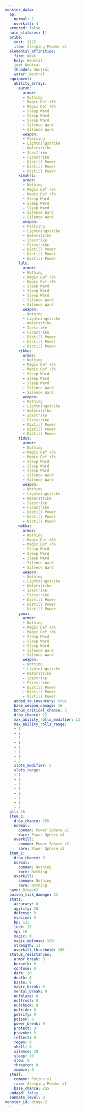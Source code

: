 ```yaml
---
monster_data:
  ap:
    normal: 2
    overkill: 4
  armored: false
  auto_statuses: []
  bribe:
    cost: 3125
    item: Sleeping Powder x4
  elemental_affinities:
    fire: Weak
    holy: Neutral
    ice: Neutral
    thunder: Neutral
    water: Neutral
  equipment:
    ability_arrays:
      auron:
        armor:
        - Nothing
        - Magic Def +3%
        - Magic Def +3%
        - Sleep Ward
        - Sleep Ward
        - Sleep Ward
        - Silence Ward
        - Silence Ward
        weapon:
        - Piercing
        - Lightningstrike
        - Waterstrike
        - Icestrike
        - Firestrike
        - Distill Power
        - Distill Power
        - Distill Power
      kimahri:
        armor:
        - Nothing
        - Magic Def +3%
        - Magic Def +3%
        - Sleep Ward
        - Sleep Ward
        - Sleep Ward
        - Silence Ward
        - Silence Ward
        weapon:
        - Piercing
        - Lightningstrike
        - Waterstrike
        - Icestrike
        - Firestrike
        - Distill Power
        - Distill Power
        - Distill Power
      lulu:
        armor:
        - Nothing
        - Magic Def +3%
        - Magic Def +3%
        - Sleep Ward
        - Sleep Ward
        - Sleep Ward
        - Silence Ward
        - Silence Ward
        weapon:
        - Nothing
        - Lightningstrike
        - Waterstrike
        - Icestrike
        - Firestrike
        - Distill Power
        - Distill Power
        - Distill Power
      rikku:
        armor:
        - Nothing
        - Magic Def +3%
        - Magic Def +3%
        - Sleep Ward
        - Sleep Ward
        - Sleep Ward
        - Silence Ward
        - Silence Ward
        weapon:
        - Nothing
        - Lightningstrike
        - Waterstrike
        - Icestrike
        - Firestrike
        - Distill Power
        - Distill Power
        - Distill Power
      tidus:
        armor:
        - Nothing
        - Magic Def +3%
        - Magic Def +3%
        - Sleep Ward
        - Sleep Ward
        - Sleep Ward
        - Silence Ward
        - Silence Ward
        weapon:
        - Nothing
        - Lightningstrike
        - Waterstrike
        - Icestrike
        - Firestrike
        - Distill Power
        - Distill Power
        - Distill Power
      wakka:
        armor:
        - Nothing
        - Magic Def +3%
        - Magic Def +3%
        - Sleep Ward
        - Sleep Ward
        - Sleep Ward
        - Silence Ward
        - Silence Ward
        weapon:
        - Nothing
        - Lightningstrike
        - Waterstrike
        - Icestrike
        - Firestrike
        - Distill Power
        - Distill Power
        - Distill Power
      yuna:
        armor:
        - Nothing
        - Magic Def +3%
        - Magic Def +3%
        - Sleep Ward
        - Sleep Ward
        - Sleep Ward
        - Silence Ward
        - Silence Ward
        weapon:
        - Nothing
        - Lightningstrike
        - Waterstrike
        - Icestrike
        - Firestrike
        - Distill Power
        - Distill Power
        - Distill Power
    added_to_inventory: true
    base_weapon_damage: 16
    bonus_critical_chance: 3
    drop_chance: 12
    max_ability_rolls_modifier: 13
    max_ability_rolls_range:
    - 1
    - 1
    - 1
    - 1
    - 1
    - 1
    - 1
    - 2
    slots_modifier: 5
    slots_range:
    - 1
    - 1
    - 1
    - 1
    - 1
    - 1
    - 1
    - 2
  gil: 16
  item_1:
    drop_chance: 255
    normal:
      common: Power Sphere x1
      rare: Power Sphere x1
    overkill:
      common: Power Sphere x2
      rare: Power Sphere x2
  item_2:
    drop_chance: 0
    normal:
      common: Nothing
      rare: Nothing
    overkill:
      common: Nothing
      rare: Nothing
  name: Dingo#2
  poison_tick_damage: 31
  stats:
    accuracy: 0
    agility: 10
    defense: 0
    evasion: 5
    hp: 125
    luck: 15
    mp: 10
    magic: 0
    magic_defense: 120
    strength: 13
    overkill_threshold: 188
  status_resistances:
    armor_break: 0
    berserk: 0
    confuse: 0
    dark: 20
    death: 0
    haste: 0
    magic_break: 0
    mental_break: 0
    nulblaze: 0
    nulfrost: 0
    nulshock: 0
    nultide: 0
    petrify: 0
    poison: 0
    power_break: 0
    protect: 0
    provoke: 0
    reflect: 0
    regen: 0
    shell: 0
    silence: 20
    sleep: 20
    slow: 0
    threaten: 0
    zombie: 0
  steal:
    common: Potion x1
    rare: Sleeping Powder x1
    base_chance: 255
  undead: false
  zanmato_level: 0
monster_id: dingo-2
---
```


